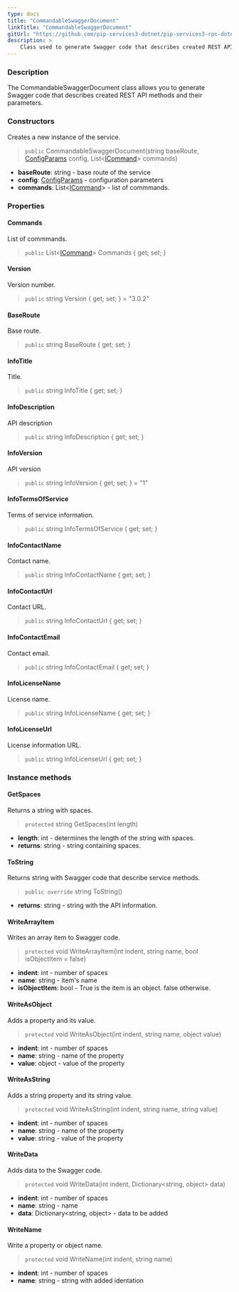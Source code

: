 ```yaml
---
type: docs
title: "CommandableSwaggerDocument"
linkTitle: "CommandableSwaggerDocument"
gitUrl: "https://github.com/pip-services3-dotnet/pip-services3-rpc-dotnet"
description: >
    Class used to generate Swagger code that describes created REST API methods and their parameters. 
---
```


### Description

The CommandableSwaggerDocument class allows you to generate Swagger code that describes created REST API methods and their parameters. 

### Constructors
Creates a new instance of the service.

> `public` CommandableSwaggerDocument(string baseRoute, [ConfigParams](../../../commons/config/config_params) config, List<[ICommand](../../../commons/commands/icommand)> commands)

- **baseRoute**: string - base route of the service
- **config**: [ConfigParams](../../../commons/config/config_params) - configuration parameters 
- **commands**: List<[ICommand](../../../commons/commands/icommand)> - list of commmands.

### Properties

#### Commands
List of commmands.
> `public` List<[ICommand](../../../commons/commands/icommand)> Commands { get; set; }

#### Version
Version number.
> `public` string Version { get; set; } = "3.0.2"

#### BaseRoute
Base route.
> `public` string BaseRoute { get; set; }

#### InfoTitle
Title.
> `public` string InfoTitle { get; set; }

#### InfoDescription
API description
> `public` string InfoDescription { get; set; }

#### InfoVersion
API version
> `public` string InfoVersion { get; set; } = "1"

#### InfoTermsOfService
Terms of service information.
> `public` string InfoTermsOfService { get; set; }

#### InfoContactName
Contact name.
> `public` string InfoContactName { get; set; }

#### InfoContactUrl
Contact URL.
> `public` string InfoContactUrl { get; set; }

#### InfoContactEmail
Contact email.
> `public` string InfoContactEmail { get; set; }

#### InfoLicenseName
License name.
> `public` string InfoLicenseName { get; set; }

#### InfoLicenseUrl
License information URL.
> `public` string InfoLicenseUrl { get; set; }


### Instance methods


#### GetSpaces
Returns a string with spaces.

> `protected` string GetSpaces(int length)

- **length**: int - determines the length of the string with spaces.
- **returns**: string - string containing spaces.


#### ToString
Returns string with Swagger code that describe service methods.

> `public override` string ToString()

- **returns**: string - string with the API information.


#### WriteArrayItem
Writes an array item to Swagger code.

> `protected` void WriteArrayItem(int indent, string name, bool isObjectItem = false)

- **indent**: int - number of spaces
- **name**: string - item's name
- **isObjectItem**: bool - True is the item is an object. false otherwise.


#### WriteAsObject
Adds a property and its value.

> `protected` void WriteAsObject(int indent, string name, object value)

- **indent**: int - number of spaces
- **name**: string - name of the property
- **value**: object - value of the property

#### WriteAsString
Adds a string property and its string value.

> `protected` void WriteAsString(int indent, string name, string value)

- **indent**: int - number of spaces
- **name**: string - name of the property
- **value**: string - value of the property


#### WriteData
Adds data to the Swagger code.

> `protected` void WriteData(int indent, Dictionary\<string, object\> data)

- **indent**: int - number of spaces
- **name**: string - name
- **data**: Dictionary\<string, object\> - data to be added

#### WriteName
Write a property or object name.

> `protected` void WriteName(int indent, string name)

- **indent**: int - number of spaces
- **name**: string - string with added identation
